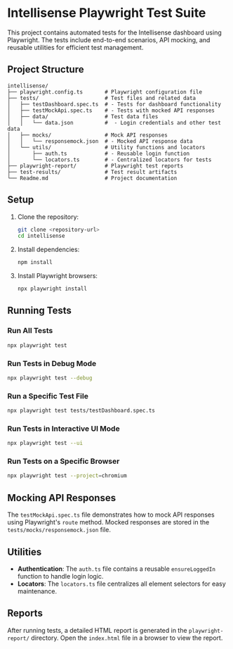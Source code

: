 # Intellisense Playwright Test Suite

This project contains automated tests for the Intellisense dashboard using Playwright. The tests include end-to-end scenarios, API mocking, and reusable utilities for efficient test management.

## Project Structure

```
intellisense/
├── playwright.config.ts       # Playwright configuration file
├── tests/                     # Test files and related data
│   ├── testDashboard.spec.ts  # - Tests for dashboard functionality
│   ├── testMockApi.spec.ts    # - Tests with mocked API responses
│   ├── data/                  # Test data files
│   │   └── data.json          #  - Login credentials and other test data
│   ├── mocks/                 # Mock API responses
│   │   └── responsemock.json  # - Mocked API response data
│   └── utils/                 # Utility functions and locators
│       ├── auth.ts            # - Reusable login function
│       └── locators.ts        # - Centralized locators for tests
├── playwright-report/         # Playwright test reports
├── test-results/              # Test result artifacts
└── Readme.md                  # Project documentation
```


## Setup

1. Clone the repository:
   ```bash
   git clone <repository-url>
   cd intellisense
   ```

2. Install dependencies:
   ```bash
   npm install
   ```

3. Install Playwright browsers:
   ```bash
   npx playwright install
   ```

## Running Tests

### Run All Tests
```bash
npx playwright test
```

### Run Tests in Debug Mode
```bash
npx playwright test --debug
```

### Run a Specific Test File
```bash
npx playwright test tests/testDashboard.spec.ts
```

### Run Tests in Interactive UI Mode
```bash
npx playwright test --ui
```

### Run Tests on a Specific Browser
```bash
npx playwright test --project=chromium
```

## Mocking API Responses

The `testMockApi.spec.ts` file demonstrates how to mock API responses using Playwright's `route` method. Mocked responses are stored in the `tests/mocks/responsemock.json` file.

## Utilities

- **Authentication**: The `auth.ts` file contains a reusable `ensureLoggedIn` function to handle login logic.
- **Locators**: The `locators.ts` file centralizes all element selectors for easy maintenance.

## Reports

After running tests, a detailed HTML report is generated in the `playwright-report/` directory. Open the `index.html` file in a browser to view the report.

